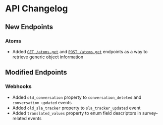 
# API Changelog

## New Endpoints

### Atoms
- Added [`GET /atoms.get`](/public/api-reference/atoms/get) and [`POST /atoms.get`](/public/api-reference/atoms/get-post) endpoints as a way to retrieve generic object information

## Modified Endpoints

### Webhooks
- Added `old_conversation` property to `conversation_deleted` and `conversation_updated` events
- Added `old_sla_tracker` property to `sla_tracker_updated` event
- Added `translated_values` property to enum field descriptors in survey-related events
